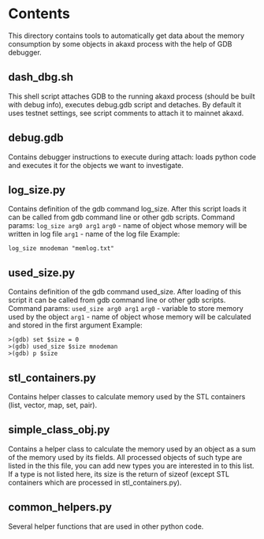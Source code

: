 # Contents
This directory contains tools to automatically get data about the memory consumption by some objects in akaxd process with the help of GDB debugger.

## dash_dbg.sh
This shell script attaches GDB to the running akaxd process (should be built with debug info), executes debug.gdb script and detaches.
By default it uses testnet settings, see script comments to attach it to mainnet akaxd.

## debug.gdb
Contains debugger instructions to execute during attach: loads python code and executes it for the objects we want to investigate.

## log_size.py
Contains definition of the gdb command log_size. After this script loads it can be called from gdb command line or other gdb scripts.
Command params:
`log_size arg0 arg1`
`arg0` - name of object whose memory will be written in log file
`arg1` - name of the log file
Example:
```
log_size mnodeman "memlog.txt"
```

## used_size.py
Contains definition of the gdb command used_size. After loading of this script it can be called from gdb command line or other gdb scripts.
Command params:
`used_size arg0 arg1`
`arg0` - variable to store memory used by the object
`arg1` - name of object whose memory will be calculated and stored in the first argument
Example:
```
>(gdb) set $size = 0
>(gdb) used_size $size mnodeman
>(gdb) p $size
```

## stl_containers.py
Contains helper classes to calculate memory used by the STL containers (list, vector, map, set, pair).

## simple_class_obj.py
Contains a helper class to calculate the memory used by an object as a sum of the memory used by its fields.
All processed objects of such type are listed in the this file, you can add new types you are interested in to this list.
If a type is not listed here, its size is the return of sizeof (except STL containers which are processed in stl_containers.py).

## common_helpers.py
Several helper functions that are used in other python code.

